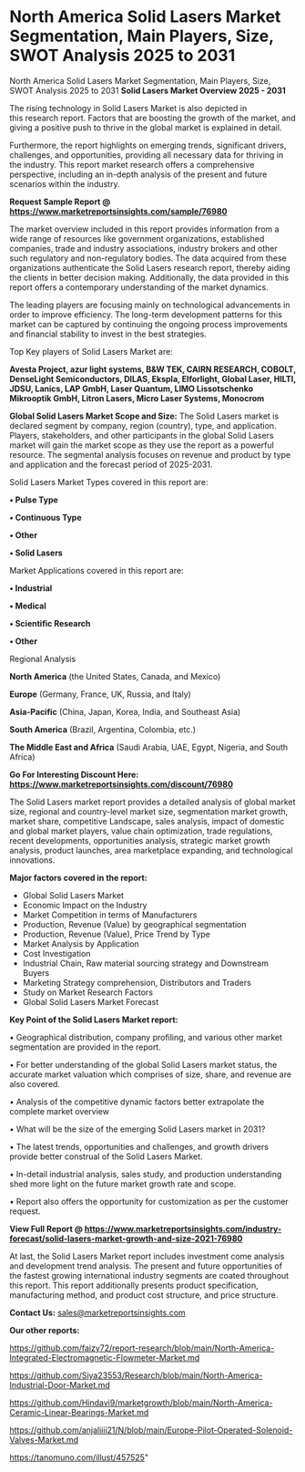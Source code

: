 # North America Solid Lasers Market Segmentation, Main Players, Size, SWOT Analysis 2025 to 2031
North America Solid Lasers Market Segmentation, Main Players, Size, SWOT Analysis 2025 to 2031
<Strong> Solid Lasers Market Overview 2025 - 2031</strong>

The rising technology in Solid Lasers Market is also depicted in this research report. Factors that are boosting the growth of the market, and giving a positive push to thrive in the global market is explained in detail.

Furthermore, the report highlights on emerging trends, significant drivers, challenges, and opportunities, providing all necessary data for thriving in the industry. This report market research offers a comprehensive perspective, including an in-depth analysis of the present and future scenarios within the industry.

<strong>Request Sample Report @ <a href=https://www.marketreportsinsights.com/sample/76980>https://www.marketreportsinsights.com/sample/76980</a></strong>

The market overview included in this report provides information from a wide range of resources like government organizations, established companies, trade and industry associations, industry brokers and other such regulatory and non-regulatory bodies. The data acquired from these organizations authenticate the Solid Lasers research report, thereby aiding the clients in better decision making. Additionally, the data provided in this report offers a contemporary understanding of the market dynamics.

The leading players are focusing mainly on technological advancements in order to improve efficiency. The long-term development patterns for this market can be captured by continuing the ongoing process improvements and financial stability to invest in the best strategies.

Top Key players of Solid Lasers Market are:

<strong>Avesta Project, azur light systems, B&W TEK, CAIRN RESEARCH, COBOLT, DenseLight Semiconductors, DILAS, Ekspla, Elforlight, Global Laser, HILTI, JDSU, Lanics, LAP GmbH, Laser Quantum, LIMO Lissotschenko Mikrooptik GmbH, Litron Lasers, Micro Laser Systems, Monocrom</strong>

<strong><b>Global Solid Lasers Market Scope and Size:</b></strong>
The Solid Lasers market is declared segment by company, region (country), type, and application. Players, stakeholders, and other participants in the global Solid Lasers market will gain the market scope as they use the report as a powerful resource. The segmental analysis focuses on revenue and product by type and application and the forecast period of 2025-2031.

Solid Lasers Market Types covered in this report are:

<strong>• Pulse Type

• Continuous Type

• Other

• Solid Lasers</strong>

Market Applications covered in this report are:

<strong>• Industrial

• Medical

• Scientific Research

• Other</strong> 

Regional Analysis

<strong>North America</strong> (the United States, Canada, and Mexico)

<strong>Europe</strong> (Germany, France, UK, Russia, and Italy)

<strong>Asia-Pacific</strong> (China, Japan, Korea, India, and Southeast Asia)

<strong>South America</strong> (Brazil, Argentina, Colombia, etc.)

<strong>The Middle East and Africa</strong> (Saudi Arabia, UAE, Egypt, Nigeria, and South Africa)

<strong>Go For Interesting Discount Here: <a href=https://www.marketreportsinsights.com/discount/76980>https://www.marketreportsinsights.com/discount/76980</a></strong>

The Solid Lasers market report provides a detailed analysis of global market size, regional and country-level market size, segmentation market growth, market share, competitive Landscape, sales analysis, impact of domestic and global market players, value chain optimization, trade regulations, recent developments, opportunities analysis, strategic market growth analysis, product launches, area marketplace expanding, and technological innovations.

<strong><b>Major factors covered in the report:</b></strong>
<ul>
  <li>Global Solid Lasers Market </li>
  <li>Economic Impact on the Industry</li>
  <li>Market Competition in terms of Manufacturers</li>
  <li>Production, Revenue (Value) by geographical segmentation</li>
  <li>Production, Revenue (Value), Price Trend by Type</li>
  <li>Market Analysis by Application</li>
  <li>Cost Investigation</li>
  <li>Industrial Chain, Raw material sourcing strategy and Downstream Buyers</li>
  <li>Marketing Strategy comprehension, Distributors and Traders</li>
  <li>Study on Market Research Factors</li>
  <li>Global Solid Lasers Market Forecast</li>
</ul>

<strong><b>Key Point of the Solid Lasers Market report:</b></strong>

• Geographical distribution, company profiling, and various other market segmentation are provided in the report.

• For better understanding of the global Solid Lasers market status, the accurate market valuation which comprises of size, share, and revenue are also covered.

• Analysis of the competitive dynamic factors better extrapolate the complete market overview

• What will be the size of the emerging Solid Lasers market in 2031?

• The latest trends, opportunities and challenges, and growth drivers provide better construal of the Solid Lasers Market.

• In-detail industrial analysis, sales study, and production understanding shed more light on the future market growth rate and scope.

• Report also offers the opportunity for customization as per the customer request.

<strong><b>View Full Report @ <a href=https://www.marketreportsinsights.com/industry-forecast/solid-lasers-market-growth-and-size-2021-76980>https://www.marketreportsinsights.com/industry-forecast/solid-lasers-market-growth-and-size-2021-76980</a></b></strong>


At last, the Solid Lasers Market report includes investment come analysis and development trend analysis. The present and future opportunities of the fastest growing international industry segments are coated throughout this report. This report additionally presents product specification, manufacturing method, and product cost structure, and price structure.

<strong>Contact Us:</strong>
sales@marketreportsinsights.com

<strong>Our other reports:</strong>

<a href=https://github.com/faizy72/report-research/blob/main/North-America-Integrated-Electromagnetic-Flowmeter-Market.md>https://github.com/faizy72/report-research/blob/main/North-America-Integrated-Electromagnetic-Flowmeter-Market.md</a>

<a href=https://github.com/Siya23553/Research/blob/main/North-America-Industrial-Door-Market.md>https://github.com/Siya23553/Research/blob/main/North-America-Industrial-Door-Market.md</a>

<a href=https://github.com/Hindavi9/marketgrowth/blob/main/North-America-Ceramic-Linear-Bearings-Market.md>https://github.com/Hindavi9/marketgrowth/blob/main/North-America-Ceramic-Linear-Bearings-Market.md</a>

<a href=https://github.com/anjaliiii21/N/blob/main/Europe-Pilot-Operated-Solenoid-Valves-Market.md>https://github.com/anjaliiii21/N/blob/main/Europe-Pilot-Operated-Solenoid-Valves-Market.md</a>

<a href=https://tanomuno.com/illust/457525>https://tanomuno.com/illust/457525</a>"
